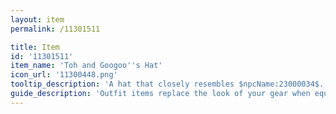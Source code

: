 ```yaml
---
layout: item
permalink: /11301511

title: Item
id: '11301511'
item_name: 'Toh and Googoo''s Hat'
icon_url: '11300448.png'
tooltip_description: 'A hat that closely resembles $npcName:23000034$.'
guide_description: 'Outfit items replace the look of your gear when equipped.'
---
```

